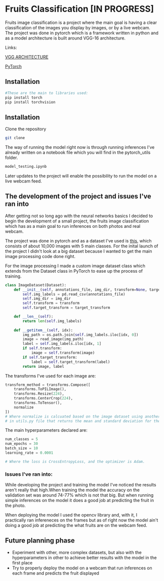 # Fruits Classification [IN PROGRESS]

Fruits image classification is a project where the main goal is having a clear classification of the images you display by images, or by a live webcam. The project was done in pytorch which is a framework written in python and as a model architecture is built around VGG-16 architecture. 

Links:

[VGG ARCHITECTURE](https://arxiv.org/pdf/1409.1556v6.pdf)

[PyTorch](https://pytorch.org/)

## Installation


```bash
#These are the main to libraries used:
pip install torch
pip install torchvision
```

## Installation

Clone the repository
```bash
git clone 
```
The way of running the model right now is through running inferences I've already written on a notebook file which you will find in the pytorch_utils folder.
```bash
model_testing.ipynb
```
Later updates to the project will enable the possibility to run the model on a live webcam feed.
## The development of the project and issues I've ran into
After getting not so long ago with the neural networks basics I decided to begin the development of a small project, the fruits image classification which has as a main goal to run inferences on both photos and real webcam. 

The project was done in pytorch and as a dataset I've used is [this](https://www.kaggle.com/datasets/utkarshsaxenadn/fruits-classification/data), which consists of about 10,000 images with 5 main classes. For the inital launch of the project I didn't look at a big dataset because I wanted to get the main image processing code done right.

For the image processing I made a custom image dataset class which extends from the Dataset class in PyTorch to ease up the process of training. 
```python
class ImageDataset(Dataset):
    def __init__(self, annotations_file, img_dir, transform=None, target_transform=None):
        self.img_labels = pd.read_csv(annotations_file)
        self.img_dir = img_dir
        self.transform = transform
        self.target_transform = target_transform

    def __len__(self):
        return len(self.img_labels)
    
    def __getitem__(self, idx):
        img_path = os.path.join(self.img_labels.iloc[idx, 0])
        image = read_image(img_path)
        label = self.img_labels.iloc[idx, 1]
        if self.transform:
            image = self.transform(image)
        if self.target_transform:
            label = self.target_transform(label)
        return image, label


```

The transforms I've used for each image are:
```python
transform_method = transforms.Compose([
    transforms.ToPILImage(),
    transforms.Resize(224),
    transforms.CenterCrop(224),
    transforms.ToTensor(),
    normalize
])
# Where normalize is calcuated based on the image dataset using another function written 
# in utils.py file that returns the mean and standard deviation for the image dataset.
```

The main hyperparameters declared are:
```python
num_classes = 5
num_epochs = 30
batch_size = 10
learning_rate = 0.0001

# Where the loss is CrossEntropyLoss, and the optimizer is Adam.
```

### Issues I've ran into: 

While developing the project and training the model I've noticed the results aren't really that high.When training the model the accuracy on the validation set was around 74-77% which is not that big. But when running simple inferences on the model it does a good job at predicting the fruit in the photo.

When deploying the model I used the opencv library and, with it, I practically ran infereneces on the frames but as of right now the model ain't doing a good job at predicting the what fruits are on the webcam feed.


## Future planning phase

- Experiment with other, more complex datasets, but also with the hyperparameters in other to achieve better results with the model in the first place
- Try to properly deploy the model on a webcam that run inferences on each frame and predicts the fruit displayed
